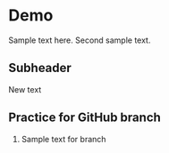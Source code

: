 # Demo

Sample text here.
Second sample text.

## Subheader

New text

## Practice for GitHub branch

1. Sample text for branch